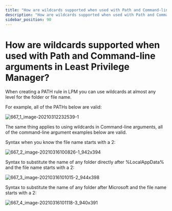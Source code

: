 ```yaml
---
title: "How are wildcards supported when used with Path and Command-line arguments in Least Privilege Manager?"
description: "How are wildcards supported when used with Path and Command-line arguments in Least Privilege Manager?"
sidebar_position: 90
---
```


# How are wildcards supported when used with Path and Command-line arguments in Least Privilege Manager?

When creating a PATH rule in LPM you can use wildcards at almost any level for the folder or file
name.

For example, all of the PATHs below are valid:

![667_1_image-20210312232539-1](/images/endpointpolicymanager/troubleshooting/leastprivilege/667_1_image-20210312232539-1.webp)

The same thing applies to using wildcards in Command-line arguments, all of the command-line
argument examples below are valid.

Syntax when you know the file name starts with a 2:

![667_2_image-20210316100826-1_942x394](/images/endpointpolicymanager/troubleshooting/leastprivilege/667_2_image-20210316100826-1_942x394.webp)

Syntax to substitute the name of any folder directly after %LocalAppData% and the file name starts
with a 2:

![667_3_image-20210316101015-2_944x398](/images/endpointpolicymanager/troubleshooting/leastprivilege/667_3_image-20210316101015-2_944x398.webp)

Syntax to substitute the name of any folder after Microsoft and the file name starts with a 2:

![667_4_image-20210316101118-3_940x391](/images/endpointpolicymanager/troubleshooting/leastprivilege/667_4_image-20210316101118-3_940x391.webp)
